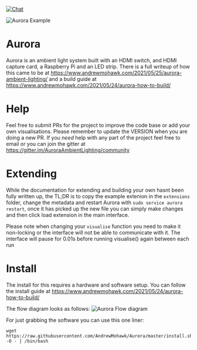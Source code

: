 [![Chat](https://img.shields.io/gitter/room/trunk-recorder/Lobby.svg)](https://gitter.im/AuroraAmbientLighting/community)

![Aurora Example](https://github.com/AndrewMohawk/Aurora/raw/master/github/Aurora_Ambient_Light_test_video.gif)

# Aurora
Aurora is an ambient light system built with an HDMI switch, and HDMI capture card, a Raspberry Pi and an LED strip. There is a full writeup of how this came to be at https://www.andrewmohawk.com/2021/05/25/aurora-ambient-lighting/ and a build guide at https://www.andrewmohawk.com/2021/05/24/aurora-how-to-build/

# Help
Feel free to submit PRs for the project to improve the code base or add your own visualisations. Please remember to update the VERSION when you are doing a new PR. If you *need* help with any part of the project feel free to email or you can join the gitter at https://gitter.im/AuroraAmbientLighting/community 

# Extending
While the documentation for extending and building your own hasnt been fully written up, the TL;DR is to copy the example extenion in the `extensions` folder, change the metadata and restart Aurora with `sudo service aurora restart`, once it has picked up the new file you can simply make changes and then click load extension in the main interface. 

Please note when changing your `visualise` function you need to make it non-locking or the interface will not be able to communicate with it. The interface will pause for 0.01s before running visualise() again between each run

# Install
The install for this requires a hardware and software setup. You can follow the install guide at https://www.andrewmohawk.com/2021/05/24/aurora-how-to-build/ 

The flow diagram looks as follows:
![Aurora Flow diagram](https://www.andrewmohawk.com/wp-content/uploads/2021/05/Aurora-Flow-Diagram.png)

For just grabbing the software you can use this one liner:
```
wget https://raw.githubusercontent.com/AndrewMohawk/Aurora/master/install.sh -O - | /bin/bash
```


